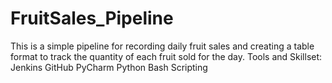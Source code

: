 # FruitSales_Pipeline
This is a simple pipeline for recording daily fruit sales and creating a table format to track the quantity of each fruit sold for the day.
Tools and Skillset:
Jenkins
GitHub
PyCharm
Python
Bash Scripting
